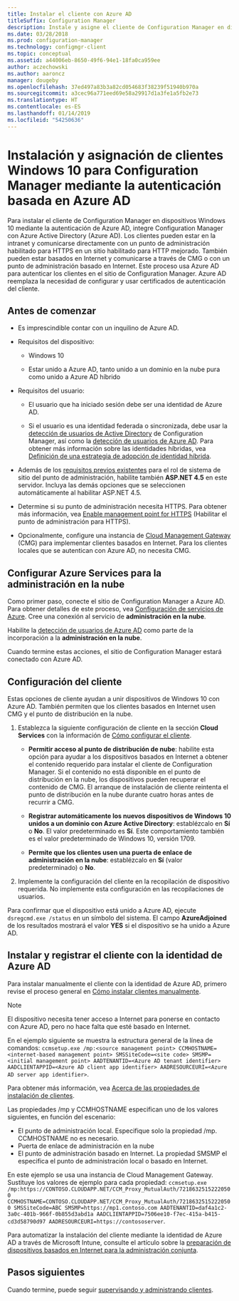 ```yaml
---
title: Instalar el cliente con Azure AD
titleSuffix: Configuration Manager
description: Instale y asigne el cliente de Configuration Manager en dispositivos Windows 10 con Azure Active Directory para la autenticación
ms.date: 03/28/2018
ms.prod: configuration-manager
ms.technology: configmgr-client
ms.topic: conceptual
ms.assetid: a44006eb-8650-49f6-94e1-18fa0ca959ee
author: aczechowski
ms.author: aaroncz
manager: dougeby
ms.openlocfilehash: 37ed497a83b3a82cd054683f38239f51940b970a
ms.sourcegitcommit: a3cec96a771eed69e58a29917d1a3fe1a5fb2e73
ms.translationtype: HT
ms.contentlocale: es-ES
ms.lasthandoff: 01/14/2019
ms.locfileid: "54250636"
---
```

# <a name="install-and-assign-configuration-manager-windows-10-clients-using-azure-ad-for-authentication"></a>Instalación y asignación de clientes Windows 10 para Configuration Manager mediante la autenticación basada en Azure AD

Para instalar el cliente de Configuration Manager en dispositivos Windows 10 mediante la autenticación de Azure AD, integre Configuration Manager con Azure Active Directory (Azure AD). Los clientes pueden estar en la intranet y comunicarse directamente con un punto de administración habilitado para HTTPS en un sitio habilitado para HTTP mejorado. También pueden estar basados en Internet y comunicarse a través de CMG o con un punto de administración basado en Internet. Este proceso usa Azure AD para autenticar los clientes en el sitio de Configuration Manager. Azure AD reemplaza la necesidad de configurar y usar certificados de autenticación del cliente.



## <a name="before-you-begin"></a>Antes de comenzar

- Es imprescindible contar con un inquilino de Azure AD.  

- Requisitos del dispositivo:  

    - Windows 10  

    - Estar unido a Azure AD, tanto unido a un dominio en la nube pura como unido a Azure AD híbrido  

- Requisitos del usuario:  

    - El usuario que ha iniciado sesión debe ser una identidad de Azure AD.   

    - Si el usuario es una identidad federada o sincronizada, debe usar la [detección de usuarios de Active Directory](/sccm/core/servers/deploy/configure/about-discovery-methods#bkmk_aboutUser) de Configuration Manager, así como la [detección de usuarios de Azure AD](/sccm/core/servers/deploy/configure/about-discovery-methods#azureaddisc). Para obtener más información sobre las identidades híbridas, vea [Definición de una estrategia de adopción de identidad híbrida](/azure/active-directory/active-directory-hybrid-identity-design-considerations-identity-adoption-strategy).<!--497750-->  

- Además de los [requisitos previos existentes](/sccm/core/plan-design/configs/site-and-site-system-prerequisites#bkmk_2012MPpreq) para el rol de sistema de sitio del punto de administración, habilite también **ASP.NET 4.5** en este servidor. Incluya las demás opciones que se seleccionen automáticamente al habilitar ASP.NET 4.5.  

- Determine si su punto de administración necesita HTTPS. Para obtener más información, vea [Enable management point for HTTPS](/sccm/core/clients/manage/cmg/certificates-for-cloud-management-gateway#bkmk_mphttps) (Habilitar el punto de administración para HTTPS).  

- Opcionalmente, configure una instancia de [Cloud Management Gateway](/sccm/core/clients/manage/cmg/plan-cloud-management-gateway) (CMG) para implementar clientes basados en Internet. Para los clientes locales que se autentican con Azure AD, no necesita CMG.  


## <a name="configure-azure-services-for-cloud-management"></a>Configurar Azure Services para la administración en la nube

Como primer paso, conecte el sitio de Configuration Manager a Azure AD. Para obtener detalles de este proceso, vea [Configuración de servicios de Azure](/sccm/core/servers/deploy/configure/azure-services-wizard). Cree una conexión al servicio de **administración en la nube**.

Habilite la [detección de usuarios de Azure AD](/sccm/core/servers/deploy/configure/configure-discovery-methods#azureaadisc) como parte de la incorporación a la **administración en la nube**. 

Cuando termine estas acciones, el sitio de Configuration Manager estará conectado con Azure AD. 



## <a name="configure-client-settings"></a>Configuración del cliente

Estas opciones de cliente ayudan a unir dispositivos de Windows 10 con Azure AD. También permiten que los clientes basados en Internet usen CMG y el punto de distribución en la nube.

1.  Establezca la siguiente configuración de cliente en la sección **Cloud Services** con la información de [Cómo configurar el cliente](/sccm/core/clients/deploy/configure-client-settings).  

    - **Permitir acceso al punto de distribución de nube**: habilite esta opción para ayudar a los dispositivos basados en Internet a obtener el contenido requerido para instalar el cliente de Configuration Manager. Si el contenido no está disponible en el punto de distribución en la nube, los dispositivos pueden recuperar el contenido de CMG. El arranque de instalación de cliente reintenta el punto de distribución en la nube durante cuatro horas antes de recurrir a CMG.<!--495533-->  

    - **Registrar automáticamente los nuevos dispositivos de Windows 10 unidos a un dominio con Azure Active Directory**: establézcalo en **Sí** o **No**. El valor predeterminado es **Sí**. Este comportamiento también es el valor predeterminado de Windows 10, versión 1709.

    - **Permite que los clientes usen una puerta de enlace de administración en la nube**: establézcalo en **Sí** (valor predeterminado) o **No**.  

2.  Implemente la configuración del cliente en la recopilación de dispositivo requerida. No implemente esta configuración en las recopilaciones de usuarios.

Para confirmar que el dispositivo está unido a Azure AD, ejecute `dsregcmd.exe /status` en un símbolo del sistema. El campo **AzureAdjoined** de los resultados mostrará el valor **YES** si el dispositivo se ha unido a Azure AD.



## <a name="install-and-register-the-client-using-azure-ad-identity"></a>Instalar y registrar el cliente con la identidad de Azure AD

Para instalar manualmente el cliente con la identidad de Azure AD, primero revise el proceso general en [Cómo instalar clientes manualmente](/sccm/core/clients/deploy/deploy-clients-to-windows-computers#BKMK_Manual). 

 > [!Note]  
 > El dispositivo necesita tener acceso a Internet para ponerse en contacto con Azure AD, pero no hace falta que esté basado en Internet. 

En el ejemplo siguiente se muestra la estructura general de la línea de comandos: `ccmsetup.exe /mp:<source management point> CCMHOSTNAME=<internet-based management point> SMSSiteCode=<site code> SMSMP=<initial management point> AADTENANTID=<Azure AD tenant identifier> AADCLIENTAPPID=<Azure AD client app identifier> AADRESOURCEURI=<Azure AD server app identifier>`.

Para obtener más información, vea [Acerca de las propiedades de instalación de clientes](/sccm/core/clients/deploy/about-client-installation-properties).

Las propiedades /mp y CCMHOSTNAME especifican uno de los valores siguientes, en función del escenario:
- El punto de administración local. Especifique solo la propiedad /mp. CCMHOSTNAME no es necesario.
- Puerta de enlace de administración en la nube
- El punto de administración basado en Internet. La propiedad SMSMP el especifica el punto de administración local o basado en Internet.

En este ejemplo se usa una instancia de Cloud Management Gateway. Sustituye los valores de ejemplo para cada propiedad: `ccmsetup.exe /mp:https://CONTOSO.CLOUDAPP.NET/CCM_Proxy_MutualAuth/72186325152220500 CCMHOSTNAME=CONTOSO.CLOUDAPP.NET/CCM_Proxy_MutualAuth/72186325152220500 SMSSiteCode=ABC SMSMP=https://mp1.contoso.com AADTENANTID=daf4a1c2-3a0c-401b-966f-0b855d3abd1a AADCLIENTAPPID=7506ee10-f7ec-415a-b415-cd3d58790d97 AADRESOURCEURI=https://contososerver`.

Para automatizar la instalación del cliente mediante la identidad de Azure AD a través de Microsoft Intune, consulte el artículo sobre la [preparación de dispositivos basados en Internet para la administración conjunta](/sccm/comanage/how-to-prepare-win10#install-the-configuration-manager-client).



## <a name="next-steps"></a>Pasos siguientes

Cuando termine, puede seguir [supervisando y administrando clientes](/sccm/core/clients/manage/monitor-clients).
